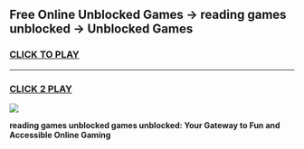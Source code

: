
## Free Online Unblocked Games → reading games unblocked → Unblocked Games
<h3>
<a href="https://premium.freeplayer.one?title=reading_games_unblocked&ref=21F">CLICK TO PLAY</a></h3>
<hr>

<h3>
<a href="https://premium.freeplayer.one?title=reading_games_unblocked&ref=21F">CLICK 2 PLAY</a>
  
</h3>

<a href="https://premium.freeplayer.one?title=reading_games_unblocked&ref=21F/"><img src="https://clearcache.store/games.png"></a>


**reading games unblocked games unblocked: Your Gateway to Fun and Accessible Online Gaming**
